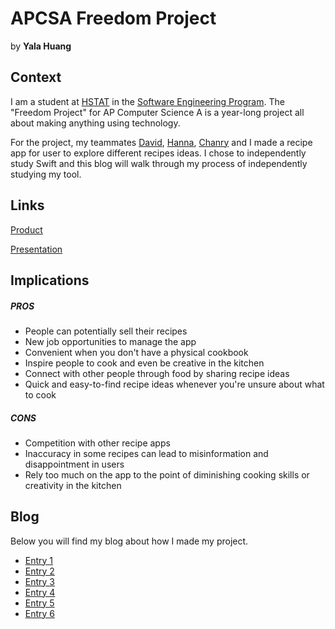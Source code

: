 # APCSA Freedom Project
by **Yala Huang**

## Context
I am a student at [HSTAT](https://www.hstat.org/) in the [Software Engineering Program](https://hstatsep.github.io/). The "Freedom Project" for AP Computer Science A is a year-long project all about making anything using technology.

For the project, my teammates [David](https://github.com/davidkevinl7792), [Hanna](https://github.com/hannal7626), [Chanry](https://github.com/chanryc9471) and I made a recipe app for user to explore different recipes ideas. I chose to independently study Swift and this blog will walk through my process of independently studying my tool.

## Links

[Product](beyondmvp.gif)

[Presentation](https://docs.google.com/presentation/d/1fzJTYPV8W36z7rmppDt6pjyQiK0mtnq6svw637Mek8o/edit#slide=id.g2dfae03b56f_0_124)

## Implications
##### PROS
* People can potentially sell their recipes
* New job opportunities to manage the app
* Convenient when you don't have a physical cookbook
* Inspire people to cook and even be creative in the kitchen
* Connect with other people through food by sharing recipe ideas
* Quick and easy-to-find recipe ideas whenever you're unsure about what to cook
##### CONS
* Competition with other recipe apps
* Inaccuracy in some recipes can lead to misinformation and disappointment in users
* Rely too much on the app to the point of diminishing cooking skills or creativity in the kitchen



## Blog
Below you will find my blog about how I made my project.

* [Entry 1](blog/entry01.md)
* [Entry 2](blog/entry02.md)
* [Entry 3](blog/entry03.md)
* [Entry 4](blog/entry04.md)
* [Entry 5](blog/entry05.md)
* [Entry 6](blog/entry06.md)
